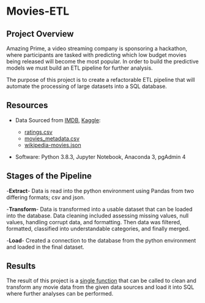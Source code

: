 # Movies-ETL

## Project Overview

Amazing Prime, a video streaming company is sponsoring a hackathon, where participants are tasked with predicting which low budget movies being released will become the most popular.  In order to build the predictive models we must build an ETL pipeline for further analysis.

The purpose of this project is to create a refactorable ETL pipeline that will automate the processing of large datasets into a SQL database.

## Resources
- Data Sourced from [IMDB](https://developer.imdb.com/?ref=ft_ds), [Kaggle](https://www.kaggle.com/):
  -  [ratings.csv](https://github.com/Sheetaltkr/Movies-ETL/Challenge/Resources/ratings.csv) 
  -  [movies_metadata.csv](https://github.com/Sheetaltkr/Movies-ETL/Challenge/Resources/movies_metadata.csv) 
  -  [wikipedia-movies.json](https://github.com/Sheetaltkr/Movies-ETL/Challenge/Resources/wikipedia-movies.json)
               
 - Software: Python 3.8.3, Jupyter Notebook, Anaconda 3, pgAdmin 4

## Stages of the Pipeline

-**Extract**- Data is read into the python environment using Pandas from two differing formats; csv and json.  

-**Transform**- Data is transformed into a usable dataset that can be loaded into the database.  Data cleaning included assessing missing values, null values, handling corrupt data, and formatting.  Then data was filtered, formatted, classified into understandable categories, and finally merged.

-**Load**- Created a connection to the database from the python environment and loaded in the final dataset.

## Results
The result of this project is a [single function](https://github.com/Sheetaltkr/Movies-ETL/Challenge/ETL_create_database.ipynb) that can be called to clean and transform any movie data from the given data sources and load it into SQL where further analyses can be performed.  
